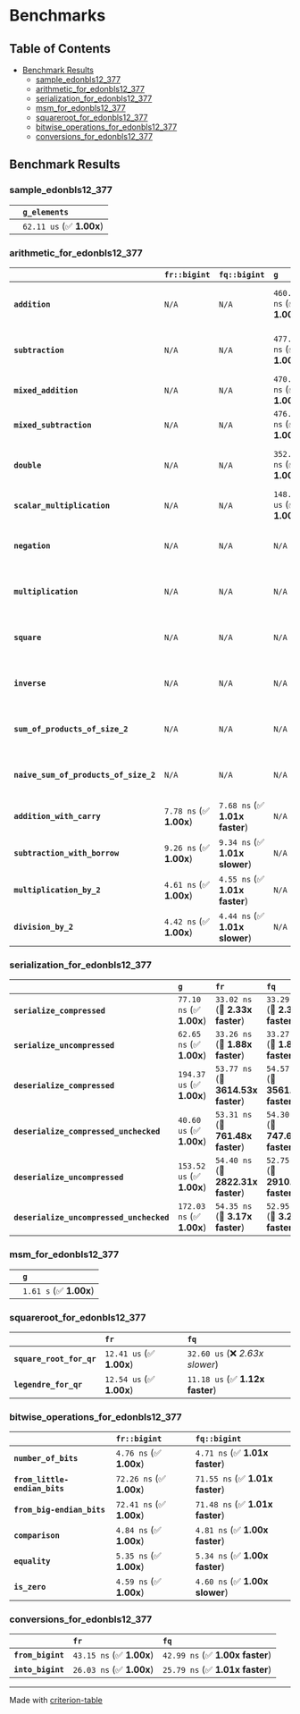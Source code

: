 # Benchmarks

## Table of Contents

- [Benchmark Results](#benchmark-results)
    - [sample_edonbls12_377](#sample_edonbls12_377)
    - [arithmetic_for_edonbls12_377](#arithmetic_for_edonbls12_377)
    - [serialization_for_edonbls12_377](#serialization_for_edonbls12_377)
    - [msm_for_edonbls12_377](#msm_for_edonbls12_377)
    - [squareroot_for_edonbls12_377](#squareroot_for_edonbls12_377)
    - [bitwise_operations_for_edonbls12_377](#bitwise_operations_for_edonbls12_377)
    - [conversions_for_edonbls12_377](#conversions_for_edonbls12_377)

## Benchmark Results

### sample_edonbls12_377

|        | `g_elements`              |
|:-------|:------------------------- |
|        | `62.11 us` (✅ **1.00x**)  |

### arithmetic_for_edonbls12_377

|                                       | `fr::bigint`            | `fq::bigint`                   | `g`                       | `fq`                             | `fr`                              |
|:--------------------------------------|:------------------------|:-------------------------------|:--------------------------|:---------------------------------|:--------------------------------- |
| **`addition`**                        | `N/A`                   | `N/A`                          | `460.75 ns` (✅ **1.00x**) | `9.76 ns` (🚀 **47.22x faster**)  | `9.64 ns` (🚀 **47.80x faster**)   |
| **`subtraction`**                     | `N/A`                   | `N/A`                          | `477.87 ns` (✅ **1.00x**) | `10.23 ns` (🚀 **46.72x faster**) | `10.25 ns` (🚀 **46.61x faster**)  |
| **`mixed_addition`**                  | `N/A`                   | `N/A`                          | `470.55 ns` (✅ **1.00x**) | `N/A`                            | `N/A`                             |
| **`mixed_subtraction`**               | `N/A`                   | `N/A`                          | `476.45 ns` (✅ **1.00x**) | `N/A`                            | `N/A`                             |
| **`double`**                          | `N/A`                   | `N/A`                          | `352.95 ns` (✅ **1.00x**) | `6.25 ns` (🚀 **56.49x faster**)  | `6.24 ns` (🚀 **56.54x faster**)   |
| **`scalar_multiplication`**           | `N/A`                   | `N/A`                          | `148.49 us` (✅ **1.00x**) | `N/A`                            | `N/A`                             |
| **`negation`**                        | `N/A`                   | `N/A`                          | `N/A`                     | `7.06 ns` (✅ **1.00x faster**)   | `7.09 ns` (✅ **1.00x**)           |
| **`multiplication`**                  | `N/A`                   | `N/A`                          | `N/A`                     | `44.09 ns` (✅ **1.00x faster**)  | `44.29 ns` (✅ **1.00x**)          |
| **`square`**                          | `N/A`                   | `N/A`                          | `N/A`                     | `37.63 ns` (✅ **1.01x slower**)  | `37.34 ns` (✅ **1.00x**)          |
| **`inverse`**                         | `N/A`                   | `N/A`                          | `N/A`                     | `7.35 us` (✅ **1.01x faster**)   | `7.40 us` (✅ **1.00x**)           |
| **`sum_of_products_of_size_2`**       | `N/A`                   | `N/A`                          | `N/A`                     | `63.06 ns` (✅ **1.01x slower**)  | `62.59 ns` (✅ **1.00x**)          |
| **`naive_sum_of_products_of_size_2`** | `N/A`                   | `N/A`                          | `N/A`                     | `93.71 ns` (✅ **1.02x faster**)  | `95.37 ns` (✅ **1.00x**)          |
| **`addition_with_carry`**             | `7.78 ns` (✅ **1.00x**) | `7.68 ns` (✅ **1.01x faster**) | `N/A`                     | `N/A`                            | `N/A`                             |
| **`subtraction_with_borrow`**         | `9.26 ns` (✅ **1.00x**) | `9.34 ns` (✅ **1.01x slower**) | `N/A`                     | `N/A`                            | `N/A`                             |
| **`multiplication_by_2`**             | `4.61 ns` (✅ **1.00x**) | `4.55 ns` (✅ **1.01x faster**) | `N/A`                     | `N/A`                            | `N/A`                             |
| **`division_by_2`**                   | `4.42 ns` (✅ **1.00x**) | `4.44 ns` (✅ **1.01x slower**) | `N/A`                     | `N/A`                            | `N/A`                             |

### serialization_for_edonbls12_377

|                                          | `g`                       | `fr`                               | `fq`                                |
|:-----------------------------------------|:--------------------------|:-----------------------------------|:----------------------------------- |
| **`serialize_compressed`**               | `77.10 ns` (✅ **1.00x**)  | `33.02 ns` (🚀 **2.33x faster**)    | `33.29 ns` (🚀 **2.32x faster**)     |
| **`serialize_uncompressed`**             | `62.65 ns` (✅ **1.00x**)  | `33.26 ns` (🚀 **1.88x faster**)    | `33.27 ns` (🚀 **1.88x faster**)     |
| **`deserialize_compressed`**             | `194.37 us` (✅ **1.00x**) | `53.77 ns` (🚀 **3614.53x faster**) | `54.57 ns` (🚀 **3561.77x faster**)  |
| **`deserialize_compressed_unchecked`**   | `40.60 us` (✅ **1.00x**)  | `53.31 ns` (🚀 **761.48x faster**)  | `54.30 ns` (🚀 **747.60x faster**)   |
| **`deserialize_uncompressed`**           | `153.52 us` (✅ **1.00x**) | `54.40 ns` (🚀 **2822.31x faster**) | `52.75 ns` (🚀 **2910.26x faster**)  |
| **`deserialize_uncompressed_unchecked`** | `172.03 ns` (✅ **1.00x**) | `54.35 ns` (🚀 **3.17x faster**)    | `52.95 ns` (🚀 **3.25x faster**)     |

### msm_for_edonbls12_377

|        | `g`                     |
|:-------|:----------------------- |
|        | `1.61 s` (✅ **1.00x**)  |

### squareroot_for_edonbls12_377

|                          | `fr`                     | `fq`                             |
|:-------------------------|:-------------------------|:-------------------------------- |
| **`square_root_for_qr`** | `12.41 us` (✅ **1.00x**) | `32.60 us` (❌ *2.63x slower*)    |
| **`legendre_for_qr`**    | `12.54 us` (✅ **1.00x**) | `11.18 us` (✅ **1.12x faster**)  |

### bitwise_operations_for_edonbls12_377

|                               | `fr::bigint`             | `fq::bigint`                     |
|:------------------------------|:-------------------------|:-------------------------------- |
| **`number_of_bits`**          | `4.76 ns` (✅ **1.00x**)  | `4.71 ns` (✅ **1.01x faster**)   |
| **`from_little-endian_bits`** | `72.26 ns` (✅ **1.00x**) | `71.55 ns` (✅ **1.01x faster**)  |
| **`from_big-endian_bits`**    | `72.41 ns` (✅ **1.00x**) | `71.48 ns` (✅ **1.01x faster**)  |
| **`comparison`**              | `4.84 ns` (✅ **1.00x**)  | `4.81 ns` (✅ **1.00x faster**)   |
| **`equality`**                | `5.35 ns` (✅ **1.00x**)  | `5.34 ns` (✅ **1.00x faster**)   |
| **`is_zero`**                 | `4.59 ns` (✅ **1.00x**)  | `4.60 ns` (✅ **1.00x slower**)   |

### conversions_for_edonbls12_377

|                   | `fr`                     | `fq`                             |
|:------------------|:-------------------------|:-------------------------------- |
| **`from_bigint`** | `43.15 ns` (✅ **1.00x**) | `42.99 ns` (✅ **1.00x faster**)  |
| **`into_bigint`** | `26.03 ns` (✅ **1.00x**) | `25.79 ns` (✅ **1.01x faster**)  |

---
Made with [criterion-table](https://github.com/nu11ptr/criterion-table)

